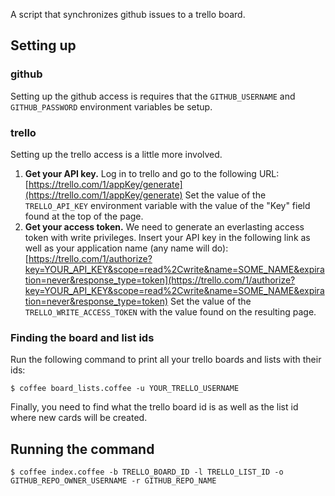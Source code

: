 A script that synchronizes github issues to a trello board.

## Setting up

### github

Setting up the github access is requires that the `GITHUB_USERNAME` and
`GITHUB_PASSWORD` environment variables be setup.

### trello

Setting up the trello access is a little more involved.

1. **Get your API key.** Log in to trello and go to the following URL:
   [https://trello.com/1/appKey/generate](https://trello.com/1/appKey/generate)
   Set the value of the `TRELLO_API_KEY` environment variable with the value of
   the "Key" field found at the top of the page.
1. **Get your access token.** We need to generate an everlasting access token
   with write privileges. Insert your API key in the following link as well as
   your application name (any name will do):
   [https://trello.com/1/authorize?key=YOUR_API_KEY&scope=read%2Cwrite&name=SOME_NAME&expiration=never&response_type=token](https://trello.com/1/authorize?key=YOUR_API_KEY&scope=read%2Cwrite&name=SOME_NAME&expiration=never&response_type=token) 
   Set the value of the `TRELLO_WRITE_ACCESS_TOKEN` with the value found on the
   resulting page.

### Finding the board and list ids

Run the following command to print all your trello boards and lists with their
ids:

    $ coffee board_lists.coffee -u YOUR_TRELLO_USERNAME

Finally, you need to find what the trello board id is as well as the list id
where new cards will be created.

## Running the command

    $ coffee index.coffee -b TRELLO_BOARD_ID -l TRELLO_LIST_ID -o GITHUB_REPO_OWNER_USERNAME -r GITHUB_REPO_NAME
